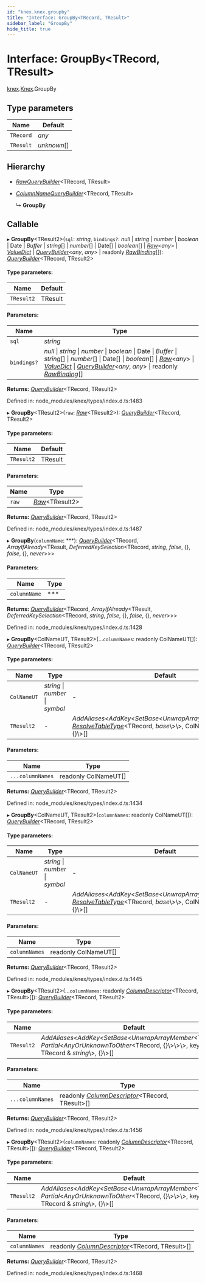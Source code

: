 ```yaml
---
id: "knex.knex.groupby"
title: "Interface: GroupBy<TRecord, TResult>"
sidebar_label: "GroupBy"
hide_title: true
---
```


# Interface: GroupBy<TRecord, TResult\>

[knex](../modules/knex.md).[Knex](../modules/knex.knex-1.md).GroupBy

## Type parameters

Name | Default |
------ | ------ |
`TRecord` | *any* |
`TResult` | *unknown*[] |

## Hierarchy

* [*RawQueryBuilder*](knex.knex.rawquerybuilder.md)<TRecord, TResult\>

* [*ColumnNameQueryBuilder*](knex.knex.columnnamequerybuilder.md)<TRecord, TResult\>

  ↳ **GroupBy**

## Callable

▸ **GroupBy**<TResult2\>(`sql`: *string*, `bindings?`: *null* \| *string* \| *number* \| *boolean* \| Date \| *Buffer* \| *string*[] \| *number*[] \| Date[] \| *boolean*[] \| [*Raw*](knex.knex.raw.md)<*any*\> \| [*ValueDict*](knex.knex.valuedict.md) \| [*QueryBuilder*](../classes/knex.knex.querybuilder.md)<*any*, *any*\> \| readonly [*RawBinding*](../modules/knex.knex-1.md#rawbinding)[]): [*QueryBuilder*](../classes/knex.knex.querybuilder.md)<TRecord, TResult2\>

#### Type parameters:

Name | Default |
------ | ------ |
`TResult2` | TResult |

#### Parameters:

Name | Type |
------ | ------ |
`sql` | *string* |
`bindings?` | *null* \| *string* \| *number* \| *boolean* \| Date \| *Buffer* \| *string*[] \| *number*[] \| Date[] \| *boolean*[] \| [*Raw*](knex.knex.raw.md)<*any*\> \| [*ValueDict*](knex.knex.valuedict.md) \| [*QueryBuilder*](../classes/knex.knex.querybuilder.md)<*any*, *any*\> \| readonly [*RawBinding*](../modules/knex.knex-1.md#rawbinding)[] |

**Returns:** [*QueryBuilder*](../classes/knex.knex.querybuilder.md)<TRecord, TResult2\>

Defined in: node_modules/knex/types/index.d.ts:1483

▸ **GroupBy**<TResult2\>(`raw`: [*Raw*](knex.knex.raw.md)<TResult2\>): [*QueryBuilder*](../classes/knex.knex.querybuilder.md)<TRecord, TResult2\>

#### Type parameters:

Name | Default |
------ | ------ |
`TResult2` | TResult |

#### Parameters:

Name | Type |
------ | ------ |
`raw` | [*Raw*](knex.knex.raw.md)<TResult2\> |

**Returns:** [*QueryBuilder*](../classes/knex.knex.querybuilder.md)<TRecord, TResult2\>

Defined in: node_modules/knex/types/index.d.ts:1487

▸ **GroupBy**(`columnName`: ***): [*QueryBuilder*](../classes/knex.knex.querybuilder.md)<TRecord, *ArrayIfAlready*<TResult, *DeferredKeySelection*<TRecord, *string*, *false*, {}, *false*, {}, *never*\>\>\>

#### Parameters:

Name | Type |
------ | ------ |
`columnName` | *** |

**Returns:** [*QueryBuilder*](../classes/knex.knex.querybuilder.md)<TRecord, *ArrayIfAlready*<TResult, *DeferredKeySelection*<TRecord, *string*, *false*, {}, *false*, {}, *never*\>\>\>

Defined in: node_modules/knex/types/index.d.ts:1428

▸ **GroupBy**<ColNameUT, TResult2\>(...`columnNames`: readonly ColNameUT[]): [*QueryBuilder*](../classes/knex.knex.querybuilder.md)<TRecord, TResult2\>

#### Type parameters:

Name | Type | Default |
------ | ------ | ------ |
`ColNameUT` | *string* \| *number* \| *symbol* | - |
`TResult2` | - | *AddAliases*<*AddKey*<*SetBase*<*UnwrapArrayMember*<TResult\\>, [*ResolveTableType*](../modules/knex.knex-1.md#resolvetabletype)<TRecord, *base*\\>\\>, ColNameUT & *string*\\>, {}\\>[] |

#### Parameters:

Name | Type |
------ | ------ |
`...columnNames` | readonly ColNameUT[] |

**Returns:** [*QueryBuilder*](../classes/knex.knex.querybuilder.md)<TRecord, TResult2\>

Defined in: node_modules/knex/types/index.d.ts:1434

▸ **GroupBy**<ColNameUT, TResult2\>(`columnNames`: readonly ColNameUT[]): [*QueryBuilder*](../classes/knex.knex.querybuilder.md)<TRecord, TResult2\>

#### Type parameters:

Name | Type | Default |
------ | ------ | ------ |
`ColNameUT` | *string* \| *number* \| *symbol* | - |
`TResult2` | - | *AddAliases*<*AddKey*<*SetBase*<*UnwrapArrayMember*<TResult\\>, [*ResolveTableType*](../modules/knex.knex-1.md#resolvetabletype)<TRecord, *base*\\>\\>, ColNameUT & *string*\\>, {}\\>[] |

#### Parameters:

Name | Type |
------ | ------ |
`columnNames` | readonly ColNameUT[] |

**Returns:** [*QueryBuilder*](../classes/knex.knex.querybuilder.md)<TRecord, TResult2\>

Defined in: node_modules/knex/types/index.d.ts:1445

▸ **GroupBy**<TResult2\>(...`columnNames`: readonly [*ColumnDescriptor*](../modules/knex.knex-1.md#columndescriptor)<TRecord, TResult\>[]): [*QueryBuilder*](../classes/knex.knex.querybuilder.md)<TRecord, TResult2\>

#### Type parameters:

Name | Default |
------ | ------ |
`TResult2` | *AddAliases*<*AddKey*<*SetBase*<*UnwrapArrayMember*<TResult\\>, *Partial*<*AnyOrUnknownToOther*<TRecord, {}\\>\\>\\>, keyof TRecord & *string*\\>, {}\\>[] |

#### Parameters:

Name | Type |
------ | ------ |
`...columnNames` | readonly [*ColumnDescriptor*](../modules/knex.knex-1.md#columndescriptor)<TRecord, TResult\>[] |

**Returns:** [*QueryBuilder*](../classes/knex.knex.querybuilder.md)<TRecord, TResult2\>

Defined in: node_modules/knex/types/index.d.ts:1456

▸ **GroupBy**<TResult2\>(`columnNames`: readonly [*ColumnDescriptor*](../modules/knex.knex-1.md#columndescriptor)<TRecord, TResult\>[]): [*QueryBuilder*](../classes/knex.knex.querybuilder.md)<TRecord, TResult2\>

#### Type parameters:

Name | Default |
------ | ------ |
`TResult2` | *AddAliases*<*AddKey*<*SetBase*<*UnwrapArrayMember*<TResult\\>, *Partial*<*AnyOrUnknownToOther*<TRecord, {}\\>\\>\\>, keyof TRecord & *string*\\>, {}\\>[] |

#### Parameters:

Name | Type |
------ | ------ |
`columnNames` | readonly [*ColumnDescriptor*](../modules/knex.knex-1.md#columndescriptor)<TRecord, TResult\>[] |

**Returns:** [*QueryBuilder*](../classes/knex.knex.querybuilder.md)<TRecord, TResult2\>

Defined in: node_modules/knex/types/index.d.ts:1468
